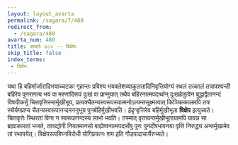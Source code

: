 ```yaml
---
layout: layout_avarta
permalink: /sagara/7/480
redirect_from:
  - /sagara/480
avarta_num: 480
title: आवर्तः ४८० -- विक्षेपः
skip_title: false
index_terms: 
 - विक्षेपः
---
```


यथा हि बहिर्मार्जारादिभयाच्चटका गृहान्तः
प्रविश्य भयक्लेशव्याकुलतादिनिवृत्तियोग्यं स्थलं तत्कालं तत्रापश्यन्ती बहिरेव
पुनरागत्य भयं वा मरणादिरूपं दुःखं वा प्राप्नुयात् तथैव बहिरनात्मपदार्थान्
दुःखहेतुत्वेन बुद्धाद्वैतानन्दं विषयीकर्तुं चित्तवृत्तिरन्तर्मुखीभूय, प्रत्यक्चैतन्यस्वरूपस्यात्मनोऽत्यन्तसूक्ष्मत्वात् किञ्चित्कालमपि तत्र स्थैर्यमप्राप्य चैतन्यस्वरूपानन्दमननुभूय पुनर्बहिर्मुखीभवति। ईदृग्वृत्तिरेव बहिर्मुखीभूता **विक्षेप** इत्युच्यते।
चित्तवृत्तेः स्थिरतां विना न स्वरूपानन्दस्य लाभो भवति। तस्मात् वृत्तावन्तर्मुखीभूतायामपि यावन्न सा ब्रह्माकारतां भजते, तावद्योगी नियतमानसो
बाह्येष्वनात्मपदार्थेषु पुनः पुनर्दोषभावनया वृत्तिं निरुद्ध्य अन्तर्मुखामेव तां
स्थापयेत्। विक्षेपरूपविघ्नविरोधी योगिप्रयत्नः शम इति गौडपादाचार्यैरुच्यते।
